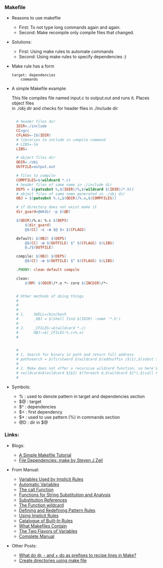 ### Makefile

- Reasons to use makeflie

  - First: To not type long commands again and again.
  - Second: Make recompile only compile files that changed.

- Solutions:

  - First: Using make rules to automate commands
  - Second: Using make rules to specify dependencies :)

- Make rule has a form

      target: dependencies
          commands

- A simple Makefile example:

  This file compiles file named input.c to output.out and runs it. Places object files  
  in ./obj dir and checks for header files in ./include dir

  ```makefile

    # header files dir
    IDIR=./include
    CC=gcc
    CFLAGS=-I$(IDIR)
    # libraries to include in compile command
    # LIBS=-lm
    LIBS=

    # object files dir
    ODIR=./obj
    OUTFILE=output.out

    # files to compile
    COMPFILES=$(wildcard *.c)
    # header files of same name in ./include dir
    DEPS = $(patsubst %,$(IDIR)/%,$(wildcard $(IDIR)/*.h))
    # object files of same name generated in ./obj dir
    OBJ = $(patsubst %.c,$(ODIR)/%.o,$(COMPFILES))

    # if directory does not exist make it
    dir_guard=@mkdir -p $(@D)

    $(ODIR)/%.o: %.c $(DEPS)
    	$(dir_guard)
    	@$(CC) -c -o $@ $< $(CFLAGS)

    default: $(OBJ) $(DEPS)
    	@$(CC) -o $(OUTFILE) $^ $(CFLAGS) $(LIBS)
    	@./$(OUTFILE)

    compile: $(OBJ) $(DEPS)
    	@$(CC) -o $(OUTFILE) $^ $(CFLAGS) $(LIBS)

    .PHONY: clean default compile

    clean:
    	$(RM) $(ODIR)/*.o *~ core $(INCDIR)/*~


    # Other methods of doing things
    #
    #
    #
    # 1. 	SHELL=/bin/bash
    #		_OBJ = $(shell find $(IDIR) -name '*.h')
    #
    # 2.	_CFILES:=$(wildcard *.c)
    # 		OBJ:=$(_CFILES:%.c=%.o)
    #


    #
    # 1. Search for binary in path and return full address
    # pathsearch = $(firstword $(wildcard $(addsuffix /$(1),$(subst :, ,$(PATH)))))
    #
    # 2. Make does not offer a recursive wildcard function, so here's one:
    # rwildcard=$(wildcard $1$2) $(foreach d,$(wildcard $1*),$(call rwildcard,$d/,$2))
    #
  ```

- Symbols:

  - % : used to denote pattern in target and dependencies section
  - $@ : target
  - $^ : dependencies
  - $< : first dependency
  - $\* : used to use pattern (%) in commands section
  - @D : dir in $@

### Links:

- Blogs:

  - [A Simple Makefile Tutorial](https://www.cs.colby.edu/maxwell/courses/tutorials/maketutor/)
  - [File Dependencies: make by Steven J Zeil](https://www.cs.odu.edu/~zeil/cs350/latest/Public/make/index.html)

- From Manual:

  - [Variables Used by Implicit Rules](https://www.gnu.org/software/make/manual/html_node/Implicit-Variables.html)
  - [Automatic Variables](https://www.gnu.org/software/make/manual/html_node/Automatic-Variables.html#Automatic-Variables)
  - [The call Function](https://www.gnu.org/software/make/manual/html_node/Call-Function.html)
  - [Functions for String Substitution and Analysis](https://www.gnu.org/software/make/manual/html_node/Text-Functions.html)
  - [Substitution References](https://www.gnu.org/software/make/manual/html_node/Substitution-Refs.html)
  - [The Function wildcard](https://www.gnu.org/software/make/manual/html_node/Wildcard-Function.html)
  - [Defining and Redefining Pattern Rules](https://www.gnu.org/software/make/manual/html_node/Pattern-Rules.html#Pattern-Rules)
  - [Using Implicit Rules](https://www.gnu.org/software/make/manual/html_node/Implicit-Rules.html)
  - [Catalogue of Built-In Rules](https://www.gnu.org/software/make/manual/html_node/Catalogue-of-Rules.html)
  - [What Makefiles Contain](https://www.gnu.org/software/make/manual/html_node/Makefile-Contents.html)
  - [The Two Flavors of Variables](https://www.gnu.org/software/make/manual/html_node/Flavors.html)
  - [Complete Manual](https://www.gnu.org/software/make/manual/make.html)

- Other Posts:

  - [What do @, - and + do as prefixes to recipe lines in Make?](https://stackoverflow.com/a/3477400)
  - [Create directories using make file](https://stackoverflow.com/a/1951111)
